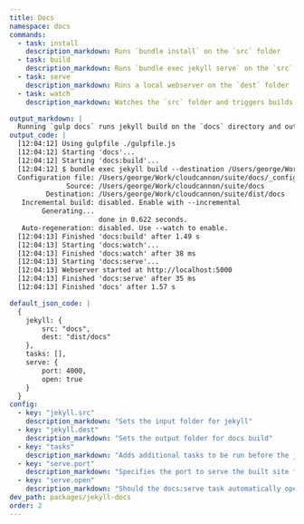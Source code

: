 ```yaml
---
title: Docs
namespace: docs
commands:
  - task: install
    description_markdown: Runs `bundle install` on the `src` folder
  - task: build
    description_markdown: Runs `bundle exec jekyll serve` on the `src` folder
  - task: serve
    description_markdown: Runs a local webserver on the `dest` folder
  - task: watch
    description_markdown: Watches the `src` folder and triggers builds

output_markdown: |
  Running `gulp docs` runs jekyll build on the `docs` directory and outputs the site to `dist/docs`. Once completed the a local webserver will be started on port 5000. Any changes to the `docs` folder will trigger a rebuild of the contents.
output_code: |
  [12:04:12] Using gulpfile ./gulpfile.js
  [12:04:12] Starting 'docs'...
  [12:04:12] Starting 'docs:build'...
  [12:04:12] $ bundle exec jekyll build --destination /Users/george/Work/cloudcannon/suite/dist/docs --baseurl
  Configuration file: /Users/george/Work/cloudcannon/suite/docs/_config.yml
              Source: /Users/george/Work/cloudcannon/suite/docs
         Destination: /Users/george/Work/cloudcannon/suite/dist/docs
   Incremental build: disabled. Enable with --incremental
        Generating...
                      done in 0.622 seconds.
   Auto-regeneration: disabled. Use --watch to enable.
  [12:04:13] Finished 'docs:build' after 1.49 s
  [12:04:13] Starting 'docs:watch'...
  [12:04:13] Finished 'docs:watch' after 38 ms
  [12:04:13] Starting 'docs:serve'...
  [12:04:13] Webserver started at http://localhost:5000
  [12:04:13] Finished 'docs:serve' after 35 ms
  [12:04:13] Finished 'docs' after 1.57 s

default_json_code: |
  {
  	jekyll: {
  		src: "docs",
  		dest: "dist/docs"
  	},
  	tasks: [],
  	serve: {
  		port: 4000,
  		open: true
  	}
  }
config:
  - key: "jekyll.src"
    description_markdown: "Sets the input folder for jekyll"
  - key: "jekyll.dest"
    description_markdown: "Sets the output folder for docs build"
  - key: "tasks"
    description_markdown: "Adds additional tasks to be run before the jekyll build. This is useful for reducing build time in jekyll."
  - key: "serve.port"
    description_markdown: "Specifies the port to serve the built site from."
  - key: "serve.open"
    description_markdown: "Should the docs:serve task automatically open a tab in a browser"
dev_path: packages/jekyll-docs
order: 2
---
```

